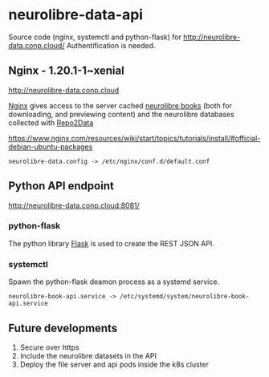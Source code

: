 # neurolibre-data-api
Source code (nginx, systemctl and python-flask) for http://neurolibre-data.conp.cloud/
Authentification is needed.

## Nginx - 1.20.1-1~xenial
http://neurolibre-data.conp.cloud

[Nginx](https://www.nginx.com/) gives access to the server cached [neurolibre books](https://github.com/neurolibre/neurolibre-books) (both for downloading, and previewing content) and the neurolibre databases collected with [Repo2Data](https://github.com/SIMEXP/Repo2Data)

https://www.nginx.com/resources/wiki/start/topics/tutorials/install/#official-debian-ubuntu-packages

```
neurolibre-data.config -> /etc/nginx/conf.d/default.conf
```

## Python API endpoint
http://neurolibre-data.conp.cloud:8081/
### python-flask
The python library [Flask](https://flask.palletsprojects.com/en/1.1.x/) is used to create the REST JSON API.
### systemctl
Spawn the python-flask deamon process as a systemd service.
```
neurolibre-book-api.service -> /etc/systemd/system/neurolibre-book-api.service
```
## Future developments
1. Secure over https
2. Include the neurolibre datasets in the API
3. Deploy the file server and api pods inside the k8s cluster
